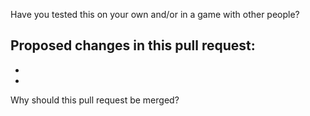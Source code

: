 Have you tested this on your own and/or in a game with other people?

Proposed changes in this pull request:
-

-

-

Why should this pull request be merged?
